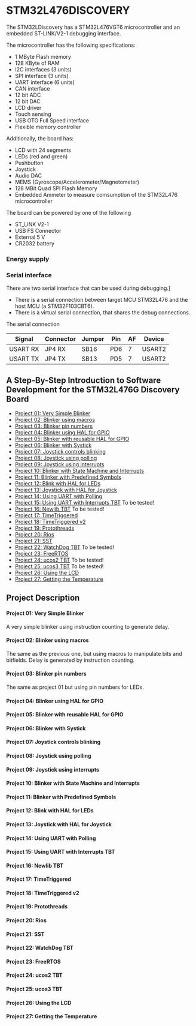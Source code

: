 STM32L476DISCOVERY
====================

The STM32LDiscovery has a STM32L476VGT6 microcontroller and an embedded ST-LINK/V2-1 debugging interface.

The microcontroller has the following specifications:

* 1 MByte Flash memory
* 128 KByte of RAM
* I2C interfaces (3 units)
* SPI interface (3 units)
* UART interface (6 units)
* CAN interface
* 12 bit ADC
* 12 bit DAC
* LCD driver
* Touch sensing
* USB OTG Full Speed interface
* Flexible memory controller

Additionally, the board has:

* LCD with 24 segments
* LEDs (red and green)
* Pushbutton
* Joystick
* Audio DAC
* MEMS (Gyroscope/Accelerometer/Magnetometer)
* 128 MBit Quad SPI Flash Memory
* Embedded Ammeter to measure comsumption of the STM32L476 microcontroller

The board can be powered by one of the following

* ST_LINK V2-1
* USB FS Connector
* External 5 V
* CR2032 battery

### Energy supply

### Serial interface

There are two serial interface that can be used during debugging.]

* There is a serial connection between target MCU STM32L476 and the host MCU (a STM32F103CBT6).
* There is a virtual serial connection, that shares the debug connections.

The serial connection

Signal      | Connector |  Jumper   |   Pin     |  AF  |  Device       |
------------|-----------|-----------|-----------|------|---------------|
USART RX    |  JP4 RX   |  SB16     |   PD6     |  7   |   USART2      |   
USART TX    |  JP4 TX   |  SB13     |   PD5     |  7   |   USART2      |
 
## A Step-By-Step Introduction to Software Development for the STM32L476G Discovery Board
 
* [Project 01: Very Simple Blinker](#project-01:-very-simple-blinker)
* [Project 02: Blinker using macros](#project-02:-blinker-using-macros)
* [Project 03: Blinker pin numbers](#project-03:-blinker-pin-numbers)
* [Project 04: Blinker using HAL for GPIO](#project-04:-blinker-using-hal-for-gpio)
* [Project 05: Blinker with reusable HAL for GPIO](#project-05:-blinker-with-reusable-hal-for-gpio)
* [Project 06: Blinker with Systick](#project-06:-blinker-with-systick)
* [Project 07: Joystick controls blinking](#project-07:-joystick-controls-blinking)
* [Project 08: Joystick using polling](#project-08:-joystick-using-polling)
* [Project 09: Joystick using interrupts](#project-09:-joystick-using-interrupts)
* [Project 10: Blinker with State Machine and Interrupts](#project-10:-blinker-with-state-machine-and-interrupts)
* [Project 11: Blinker with Predefined Symbols](#project-11:-blinker-with-predefined-symbols)
* [Project 12: Blink with HAL for LEDs](#project-12:-blink-with-hal-for-leds)
* [Project 13: Joystick with HAL for Joystick](#project-13:-joystick-with-hal-for-joystick)
* [Project 14: Using UART with Polling](#project-14:-using-uart-with-polling)
* [Project 15: Using UART with Interrupts TBT](#project-15:-using-uart-with-interrupts-tbt)  To be tested!
* [Project 16: Newlib TBT](#project-16:-newlib-tbt) To be tested!
* [Project 17: TimeTriggered](#project-17:-timetriggered)
* [Project 18: TimeTriggered v2](#project-18:-timetriggered-v2)
* [Project 19: Protothreads](#project-19:-protothreads)
* [Project 20: Rios](#project-20:-rios)
* [Project 21: SST](#project-21:-sst)
* [Project 22: WatchDog TBT](#project-22:-watchdog-tbt)  To be tested!
* [Project 23: FreeRTOS](#project-23:-freertos)
* [Project 24: ucos2 TBT](#project-24:-ucos2-tbt) To be tested!
* [Project 25: ucos3 TBT](#project-25:-ucos3-tbt) To be tested!
* [Project 26: Using the LCD](#project-26:-using-the-lcd)
* [Project 27: Getting the Temperature](#project-27:-getting-the-temperature)

## Project Description


#### Project 01: Very Simple Blinker

A very simple blinker using instruction counting to generate delay.

#### Project 02: Blinker using macros

The same as the previous one, but using macros to manipulate bits and bitfields. Delay is generated by instruction counting.

#### Project 03: Blinker pin numbers

The same as project 01 but using pin numbers for LEDs.

#### Project 04: Blinker using HAL for GPIO

#### Project 05: Blinker with reusable HAL for GPIO

#### Project 06: Blinker with Systick

#### Project 07: Joystick controls blinking

#### Project 08: Joystick using polling

#### Project 09: Joystick using interrupts

#### Project 10: Blinker with State Machine and Interrupts

#### Project 11: Blinker with Predefined Symbols

#### Project 12: Blink with HAL for LEDs

#### Project 13: Joystick with HAL for Joystick

#### Project 14: Using UART with Polling

#### Project 15: Using UART with Interrupts TBT

#### Project 16: Newlib TBT

#### Project 17: TimeTriggered

#### Project 18: TimeTriggered v2

#### Project 19: Protothreads

#### Project 20: Rios

#### Project 21: SST

#### Project 22: WatchDog TBT

#### Project 23: FreeRTOS

#### Project 24: ucos2 TBT

#### Project 25: ucos3 TBT

#### Project 26: Using the LCD

#### Project 27: Getting the Temperature


